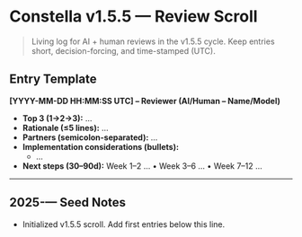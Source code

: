 # Constella v1.5.5 — Review Scroll

> Living log for AI + human reviews in the v1.5.5 cycle. Keep entries short, decision-forcing, and time-stamped (UTC).

## Entry Template
**[YYYY-MM-DD HH:MM:SS UTC] – Reviewer (AI/Human – Name/Model)**  
- **Top 3 (1→2→3):** …  
- **Rationale (≤5 lines):** …  
- **Partners (semicolon-separated):** …  
- **Implementation considerations (bullets):**  
  - …  
- **Next steps (30–90d):** Week 1–2 … • Week 3–6 … • Week 7–12 …

---

## 2025-— Seed Notes
- Initialized v1.5.5 scroll. Add first entries below this line.
